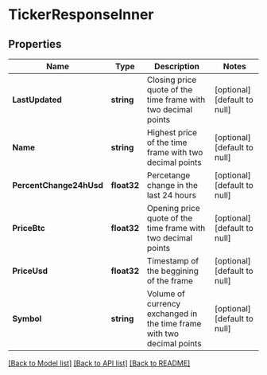 # TickerResponseInner

## Properties
Name | Type | Description | Notes
------------ | ------------- | ------------- | -------------
**LastUpdated** | **string** | Closing price quote of the time frame with two decimal points | [optional] [default to null]
**Name** | **string** | Highest price of the time frame with two decimal points | [optional] [default to null]
**PercentChange24hUsd** | **float32** | Percetange change in the last 24 hours | [optional] [default to null]
**PriceBtc** | **float32** | Opening price quote of the time frame with two decimal points | [optional] [default to null]
**PriceUsd** | **float32** | Timestamp of the beggining of the frame | [optional] [default to null]
**Symbol** | **string** | Volume of currency exchanged in the time frame with two decimal points | [optional] [default to null]

[[Back to Model list]](../README.md#documentation-for-models) [[Back to API list]](../README.md#documentation-for-api-endpoints) [[Back to README]](../README.md)


